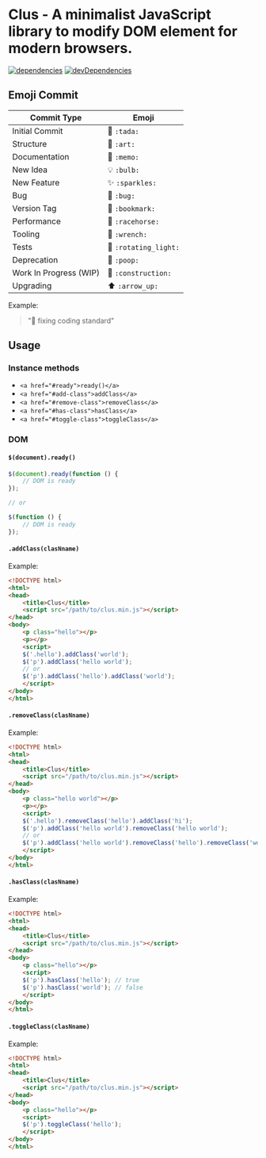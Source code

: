 # Clus - A minimalist JavaScript library to modify DOM element for modern browsers.

[![dependencies](https://david-dm.org/justclear/clus.svg)](https://david-dm.org/justclear/clus#info=dependencies&view=table)
[![devDependencies](https://david-dm.org/justclear/clus/dev-status.svg)](https://david-dm.org/justclear/clus#info=devDependencies&view=table)

## Emoji Commit

Commit Type             | Emoji
----------------------- | -------------
Initial Commit          | :tada: `:tada:`
Structure               | :art: `:art:`
Documentation           | :memo: `:memo:`
New Idea                | :bulb: `:bulb:`
New Feature             | :sparkles: `:sparkles:`
Bug                     | :bug: `:bug:`
Version Tag             | :bookmark: `:bookmark:`
Performance             | :racehorse: `:racehorse:`
Tooling                 | :wrench: `:wrench:`
Tests                   | :rotating_light: `:rotating_light:`
Deprecation             | :poop: `:poop:`
Work In Progress (WIP)  | :construction: `:construction:`
Upgrading               | :arrow_up: `:arrow_up:`

Example:

> ":art: fixing coding standard"

## Usage

### Instance methods

- `<a href="#ready">ready()</a>`
- `<a href="#add-class">addClass</a>`
- `<a href="#remove-class">removeClass</a>`
- `<a href="#has-class">hasClass</a>`
- `<a href="#toggle-class">toggleClass</a>`

### DOM

<a name="ready"></a>
#### `$(document).ready()`

```js
$(document).ready(function () {
    // DOM is ready
});

// or

$(function () {
    // DOM is ready
});
```

<a name="add-class"></a>
#### `.addClass(clasNname)`

Example:

```html
<!DOCTYPE html>
<html>
<head>
    <title>Clus</title>
    <script src="/path/to/clus.min.js"></script>
</head>
<body>
    <p class="hello"></p>
    <p></p>
    <script>
    $('.hello').addClass('world');
    $('p').addClass('hello world');
    // or
    $('p').addClass('hello').addClass('world');
    </script>
</body>
</html>
```

<a name="remove-class"></a>
#### `.removeClass(clasNname)`

Example:

```html
<!DOCTYPE html>
<html>
<head>
    <title>Clus</title>
    <script src="/path/to/clus.min.js"></script>
</head>
<body>
    <p class="hello world"></p>
    <p></p>
    <script>
    $('.hello').removeClass('hello').addClass('hi');
    $('p').addClass('hello world').removeClass('hello world');
    // or
    $('p').addClass('hello world').removeClass('hello').removeClass('world');
    </script>
</body>
</html>
```

<a name="has-class"></a>
#### `.hasClass(clasNname)`

Example:

```html
<!DOCTYPE html>
<html>
<head>
    <title>Clus</title>
    <script src="/path/to/clus.min.js"></script>
</head>
<body>
    <p class="hello"></p>
    <script>
    $('p').hasClass('hello'); // true
    $('p').hasClass('world'); // false
    </script>
</body>
</html>
```

<a name="toggle-class"></a>
#### `.toggleClass(clasNname)`

Example:

```html
<!DOCTYPE html>
<html>
<head>
    <title>Clus</title>
    <script src="/path/to/clus.min.js"></script>
</head>
<body>
    <p class="hello"></p>
    <script>
    $('p').toggleClass('hello');
    </script>
</body>
</html>
```
